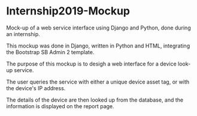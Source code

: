 # Internship2019-Mockup
Mock-up of a web service interface using Django and Python, done during an internship.

This mockup was done in Django, written in Python and HTML, 
integrating the Bootstrap SB Admin 2 template. 

The purpose of this mockup is to desigh a web interface for a device look-up service.

The user queries the service with either a unique device asset tag, or with the device's 
IP address.

The details of the device are then looked up from the database, and the information is displayed on the report page. 


